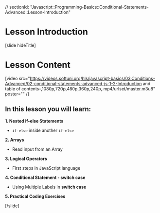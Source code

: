 // sectionId: "Javascript::Programming-Basics::Conditional-Statements-Advanced::Lesson-Introduction"

# Lesson Introduction

[slide hideTitle]

# Lesson Content

[video src="https://videos.softuni.org/hls/javascript-basics/03.Conditions-Advanced/02-conditional-statements-advanced-js-1-2-Introduction and table of contents-,1080p,720p,480p,360p,240p,.mp4/urlset/master.m3u8" poster="" /]

## In this lesson you will learn:

**1. Nested if-else Statements**
- `if-else` inside another `if-else` 

**2. Arrays**
- Read input from an Array

**3. Logical Operators**
- First steps in JavaScript language

**4. Conditional Statement - switch case**
- Using Multiple Labels in **switch case**

**5. Practical Coding Exercises**

[/slide]
